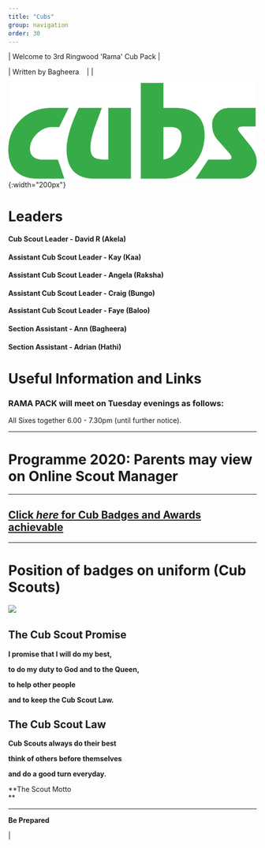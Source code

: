 ```yaml
---
title: "Cubs"
group: navigation
order: 30
---
```


| Welcome to 3rd Ringwood 'Rama' Cub Pack |

| Written by Bagheera    |
|

![](/assets/img/scouts/Cub_RGB_green.png){:width="200px"}

# Leaders

#### Cub Scout Leader - David R (Akela)

#### Assistant Cub Scout Leader - Kay (Kaa)

#### Assistant Cub Scout Leader - Angela (Raksha)

#### Assistant Cub Scout Leader - Craig (Bungo)

**Assistant Cub Scout Leader - Faye (Baloo)**

#### Section Assistant - Ann (Bagheera)

#### Section Assistant - Adrian (Hathi)

# Useful Information and Links

### RAMA PACK will meet on Tuesday evenings as follows:

All Sixes together 6.00 - 7.30pm (until further notice).

---

# Programme 2020: Parents may view on Online Scout Manager

---

## [Click *here* for Cub Badges and Awards achievable](http://scouts.org.uk/supportresources/search?cat=12,67 "Cub Badges and Awards achievable")

---

# Position of badges on uniform (Cub Scouts)

![](http://scouts.org.uk/images/content/Uniforms/Cub%20Uniform%20v5%20copy.jpg)

## **The Cub Scout Promise**

**I promise that I will do my best,**

**to do my duty to God and to the Queen,**

**to help other people**

**and to keep the Cub Scout Law.**

## **The Cub Scout Law**

**Cub Scouts always do their best**

**think of others before themselves**

**and do a good turn everyday.**

**The Scout Motto\
**

---

**Be Prepared**

|
